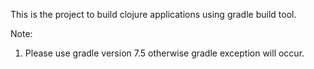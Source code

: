This is the project to build clojure applications using gradle build tool.

Note:

1. Please use gradle version 7.5 otherwise gradle exception will occur.
